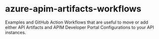 # azure-apim-artifacts-workflows
Examples and GitHub Action Workflows that are useful to move or add either API Artifacts and APIM Developer Portal Configurations to your API instances.
